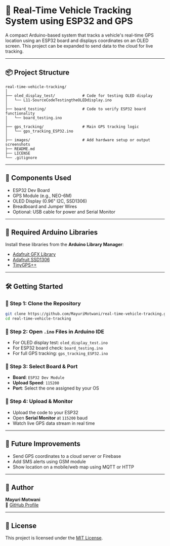 # 🚗 Real-Time Vehicle Tracking System using ESP32 and GPS

A compact Arduino-based system that tracks a vehicle's real-time GPS location using an ESP32 board and displays coordinates on an OLED screen. This project can be expanded to send data to the cloud for live tracking.

---

## 📦 Project Structure

```
real-time-vehicle-tracking/
│
├── oled_display_test/            # Code for testing OLED display
│   └── L11-SourceCodeTestingtheOLEDdisplay.ino
│
├── board_testing/                # Code to verify ESP32 board functionality
│   └── board_testing.ino
│
├── gps_tracking/                 # Main GPS tracking logic
│   └── gps_tracking_ESP32.ino
│
├── images/                       # Add hardware setup or output screenshots
├── README.md
├── LICENSE
└── .gitignore
```

---

## 🧰 Components Used

- ESP32 Dev Board  
- GPS Module (e.g., NEO-6M)  
- OLED Display (0.96" I2C, SSD1306)  
- Breadboard and Jumper Wires  
- Optional: USB cable for power and Serial Monitor

---

## 🔧 Required Arduino Libraries

Install these libraries from the **Arduino Library Manager**:

- [Adafruit GFX Library](https://github.com/adafruit/Adafruit-GFX-Library)  
- [Adafruit SSD1306](https://github.com/adafruit/Adafruit_SSD1306)  
- [TinyGPS++](https://github.com/mikalhart/TinyGPSPlus)

---

## 🛠️ Getting Started

### 🔹 Step 1: Clone the Repository

```bash
git clone https://github.com/MayuriMotwani/real-time-vehicle-tracking.git
cd real-time-vehicle-tracking
```

### 🔹 Step 2: Open `.ino` Files in Arduino IDE

- For OLED display test: `oled_display_test.ino`  
- For ESP32 board check: `board_testing.ino`  
- For full GPS tracking: `gps_tracking_ESP32.ino`

### 🔹 Step 3: Select Board & Port

- **Board**: `ESP32 Dev Module`  
- **Upload Speed**: `115200`  
- **Port**: Select the one assigned by your OS

### 🔹 Step 4: Upload & Monitor

- Upload the code to your ESP32  
- Open **Serial Monitor** at `115200` baud  
- Watch live GPS data stream in real time

---

## 🚀 Future Improvements

- Send GPS coordinates to a cloud server or Firebase  
- Add SMS alerts using GSM module  
- Show location on a mobile/web map using MQTT or HTTP  

---

## 👤 Author

**Mayuri Motwani**  
🔗 [GitHub Profile](https://github.com/MayuriMotwani)

---

## 📄 License

This project is licensed under the [MIT License](LICENSE).
```
